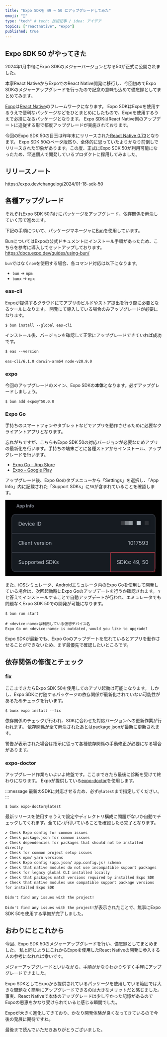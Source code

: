 ```yaml
---
title: "Expo SDKを 49 → 50 にアップグレードしてみた"
emoji: "🚀"
type: "tech" # tech: 技術記事 / idea: アイデア
topics: ["reactnative", "expo"]
published: true
---
```


## Expo SDK 50 がやってきた

2024年1月中旬にExpo SDKのメジャーバージョンとなる50が正式に公開されました。

本家React NativeからExpoでのReact Native開発に移行し、今回初めてExpo SDKのメジャーアップグレードを行ったので記念の意味も込めて備忘録としてまとめてみます。

[Expo](https://expo.dev)は[React Native](https://reactnative.dev)のフレームワークになります。
Expo SDKはExpoを使用するうえで便利なパッケージなどをひとまとめにしたもので、Expoを使用するうえで必須になるパッケージとなります。
Expo SDKはReact Native側のアップデートに追従する形で都度アップグレードが実施されております。

今回のExpo SDK 50の目玉は昨年末にリリースされた[React Native 0.73](https://reactnative.dev/blog/2023/12/06/0.73-debugging-improvements-stable-symlinks)となります。
Expo SDK 50のベータ版然り、全体的に思っていたよりかなり前倒しでリリースされた印象があります。この度、正式にExpo SDK 50が利用可能になったため、早速個人で開発しているプロダクトに採用してみました。

## リリースノート

https://expo.dev/changelog/2024/01-18-sdk-50

## 各種アップグレード

それぞれExpo SDK 50向けにパッケージをアップグレード、依存関係を解決していく形で進めます。

下記の手順について、パッケージマネージャに[Bun](https://bun.sh)を使用しています。

BunについてはExpoの公式ドキュメントにインストール手順があったため、こちらを参考に導入してセットアップしております。
https://docs.expo.dev/guides/using-bun/

`bun`ではなく`npm`を使用する場合、各コマンド対応は以下になります。

- `bun`  → `npm`
- `bunx` → `npx`

### eas-cli

Expoが提供するクラウドにてアプリのビルドやストア提出を行う際に必要となるツールになります。
開発にて導入している場合のみアップグレードが必要になります。

```shell
$ bun install --global eas-cli
```

インストール後、バージョンを確認して正常にアップグレードできていれば成功です。

```shell
$ eas --version

eas-cli/6.1.0 darwin-arm64 node-v20.9.0
```

### expo

今回のアップグレードのメイン、Expo SDKの**本体**となります。必ずアップグレードしましょう。

```shell
$ bun add expo@^50.0.0
```

### Expo Go

手持ちのスマートフォンやタブレットなどでアプリを動作させるために必要なクライアントアプリとなります。

忘れがちですが、こちらもExpo SDK 50の対応バージョンが必要なためアプリの最新化を行います。手持ちの端末ごとに各種ストアからインストール、アップグレードを行います。

- [Expo Go - App Store](https://apps.apple.com/jp/app/expo-go/id982107779)
- [Expo - Google Play](https://play.google.com/store/apps/details?id=host.exp.exponent&hl=ja&gl=US&pli=1)

アップグレード後、Expo Goのタブメニューから「Settings」を選択し、「App Info」内に記載された「Support SDKs」に`50`が含まれていることを確認します。

![Support SDKsの確認画像](/images/upgrade-exposdk-50/image01.jpg)

また、iOSシミュレータ、Androidエミュレータ内のExpo Goを使用して開発している場合は、次回起動時にExpo Goのアップデートを行うか確認されます。
`Y`と答えてインストールすることで自動アップデートが行われ、エミュレータでも問題なくExpo SDK 50での開発が可能になります。

```shell
$ bun run start

# <device-name>は利用している仮想デバイス名
Expo Go on <device-name> is outdated, would you like to upgrade?
```

Expo SDKが最新でも、Expo Goのアップデートを忘れているとアプリを動作させることができないため、まず最優先で確認したいところです。

## 依存関係の修復とチェック

### fix

ここまできたらExpo SDK 50を使用してのアプリ起動は可能になります。
しかし、Expo SDKに付随するパッケージの依存関係が最新化されていない可能性があるためチェックを行います。

```shell
$ bunx expo install --fix
```

依存関係のチェックが行われ、SDKに合わせた対応バージョンへの更新作業が行われます。
依存関係が全て解決されたあとはpackage.jsonが最新に更新されます。

警告が表示された場合は指示に従って各種依存関係の手動修正が必要になる場合があります。

### expo-doctor

アップグレード作業もいよいよ終盤です。ここまできたら最後に診断を受けて終わりになります。
Expoが提供している[expo-doctor](https://www.npmjs.com/package/expo-doctor)を使用します。

:::message
最新のSDKに対応させるため、必ず`@latest`まで指定してください。
:::

```shell
$ bunx expo-doctor@latest
```

最新リリースを使用するうえで設定やディレクトリ構成に問題がないか自動でチェックしてくれます。全てに`✓`が付いていることを確認したら完了となります。

```shell
✔ Check Expo config for common issues
✔ Check package.json for common issues
✔ Check dependencies for packages that should not be installed directly
✔ Check for common project setup issues
✔ Check npm/ yarn versions
✔ Check Expo config (app.json/ app.config.js) schema
✔ Check that native modules do not use incompatible support packages
✔ Check for legacy global CLI installed locally
✔ Check that packages match versions required by installed Expo SDK
✔ Check that native modules use compatible support package versions for installed Expo SDK

Didn't find any issues with the project!
```

`Didn't find any issues with the project!`が表示されたことで、無事にExpo SDK 50を使用する準備が完了しました。

## おわりにとこれから

今回、Expo SDK 50のメジャーアップグレードを行い、備忘録としてまとめました。
私と同じようにこれからExpoを使用したReact Nativeの開発に参入する人の参考になれれば幸いです。

メジャーアップグレードといいながら、手順がかなりわかりやすく手軽にアップグレードできました。

Expo SDKとしてExpoから提供されているパッケージを使用している範囲では大きな問題なく簡単にアップグレードできるのは大きなメリットだと感じました。
事実、React Nativeで本体のアップグレードは少し辛かった記憶があるのでExpoの恩恵をかなり受けられていると感じる瞬間でした。

Expoが大きく進化してきており、かなり開発体験が良くなってきているので今後の発展に期待ですね。

最後まで読んでいただきありがとうございました。
